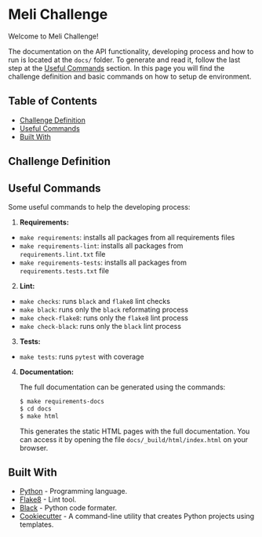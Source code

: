 # Meli Challenge

Welcome to Meli Challenge!

The documentation on the API functionality, developing process and how to run is located at the `docs/` folder. To generate and read it, follow the last step at the [Useful Commands](#useful-commands) section. In this page you will find the challenge definition and basic commands on how to setup de environment.

## Table of Contents

- [Challenge Definition](#challenge-definition)
- [Useful Commands](#useful-commands)
- [Built With](#built-with)

## Challenge Definition

## Useful Commands

Some useful commands to help the developing process:

1. **Requirements:**
  - `make requirements`: installs all packages from all requirements files
  - `make requirements-lint`: installs all packages from `requirements.lint.txt` file
  - `make requirements-tests`: installs all packages from `requirements.tests.txt` file
2. **Lint:**
  - `make checks`: runs `black` and `flake8` lint checks
  - `make black`: runs only the `black` reformating process
  - `make check-flake8`: runs only the `flake8` lint process
  - `make check-black`: runs only the `black` lint process
3. **Tests:**
  - `make tests`: runs `pytest` with coverage
4. **Documentation:**

    The full documentation can be generated using the commands:
    ```bash
    $ make requirements-docs
    $ cd docs
    $ make html
    ```
    This generates the static HTML pages with the full documentation. You can access it by opening the file `docs/_build/html/index.html` on your browser.

## Built With

- [Python](https://www.python.org/) - Programming language.
- [Flake8](https://pypi.org/project/flake8/) - Lint tool.
- [Black](https://black.readthedocs.io/en/stable/) - Python code formater.
- [Cookiecutter](https://github.com/cookiecutter/cookiecutter) - A command-line utility that creates Python projects using templates.